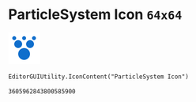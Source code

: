 # ParticleSystem Icon `64x64`
<img src="/img/ParticleSystem%20Icon.png" width=64 height=64>

``` CSharp
EditorGUIUtility.IconContent("ParticleSystem Icon")
```
```
3605962843800585900
```
